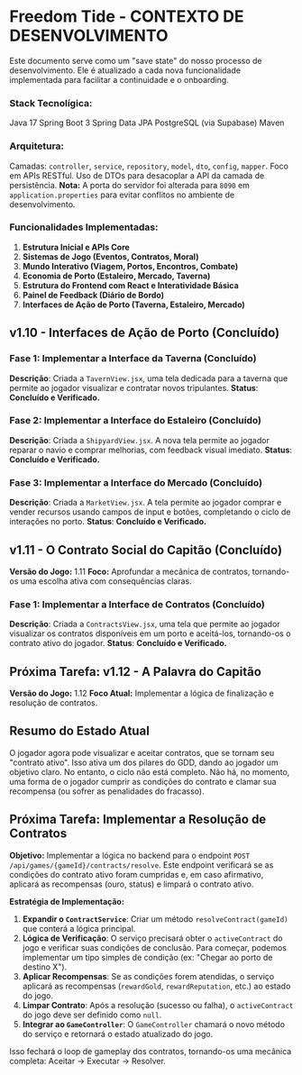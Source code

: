 # Freedom Tide - CONTEXTO DE DESENVOLVIMENTO

Este documento serve como um "save state" do nosso processo de desenvolvimento. Ele é atualizado a cada nova funcionalidade implementada para facilitar a continuidade e o onboarding.

### **Stack Tecnolígica:**
Java 17
Spring Boot 3
Spring Data JPA
PostgreSQL (via Supabase)
Maven

### **Arquitetura:**
 Camadas: `controller`, `service`, `repository`, `model`, `dto`, `config`, `mapper`.
 Foco em APIs RESTful.
 Uso de DTOs para desacoplar a API da camada de persistência.
 **Nota:** A porta do servidor foi alterada para `8090` em `application.properties` para evitar conflitos no ambiente de desenvolvimento.

### **Funcionalidades Implementadas:**

1.  **Estrutura Inicial e APIs Core**
2.  **Sistemas de Jogo (Eventos, Contratos, Moral)**
3.  **Mundo Interativo (Viagem, Portos, Encontros, Combate)**
4.  **Economia de Porto (Estaleiro, Mercado, Taverna)**
5.  **Estrutura do Frontend com React e Interatividade Básica**
6.  **Painel de Feedback (Diário de Bordo)**
7.  **Interfaces de Ação de Porto (Taverna, Estaleiro, Mercado)**

## v1.10 - Interfaces de Ação de Porto (Concluído)

### Fase 1: Implementar a Interface da Taverna (Concluído)
 **Descrição**: Criada a `TavernView.jsx`, uma tela dedicada para a taverna que permite ao jogador visualizar e contratar novos tripulantes.
 **Status**: **Concluído e Verificado.**

### Fase 2: Implementar a Interface do Estaleiro (Concluído)
 **Descrição**: Criada a `ShipyardView.jsx`. A nova tela permite ao jogador reparar o navio e comprar melhorias, com feedback visual imediato.
 **Status**: **Concluído e Verificado.**

### Fase 3: Implementar a Interface do Mercado (Concluído)
 **Descrição**: Criada a `MarketView.jsx`. A tela permite ao jogador comprar e vender recursos usando campos de input e botões, completando o ciclo de interações no porto.
 **Status**: **Concluído e Verificado.**

## v1.11 - O Contrato Social do Capitão (Concluído)

**Versão do Jogo:** 1.11
**Foco:** Aprofundar a mecânica de contratos, tornando-os uma escolha ativa com consequências claras.

### Fase 1: Implementar a Interface de Contratos (Concluído)
 **Descrição**: Criada a `ContractsView.jsx`, uma tela que permite ao jogador visualizar os contratos disponíveis em um porto e aceitá-los, tornando-os o contrato ativo do jogador.
 **Status**: **Concluído e Verificado.**

## Próxima Tarefa: v1.12 - A Palavra do Capitão

**Versão do Jogo:** 1.12
**Foco Atual:** Implementar a lógica de finalização e resolução de contratos.

## Resumo do Estado Atual
O jogador agora pode visualizar e aceitar contratos, que se tornam seu "contrato ativo". Isso ativa um dos pilares do GDD, dando ao jogador um objetivo claro. No entanto, o ciclo não está completo. Não há, no momento, uma forma de o jogador cumprir as condições do contrato e clamar sua recompensa (ou sofrer as penalidades do fracasso).

## Próxima Tarefa: Implementar a Resolução de Contratos

**Objetivo:** Implementar a lógica no backend para o endpoint `POST /api/games/{gameId}/contracts/resolve`. Este endpoint verificará se as condições do contrato ativo foram cumpridas e, em caso afirmativo, aplicará as recompensas (ouro, status) e limpará o contrato ativo.

**Estratégia de Implementação:**
1.  **Expandir o `ContractService`**: Criar um método `resolveContract(gameId)` que conterá a lógica principal.
2.  **Lógica de Verificação**: O serviço precisará obter o `activeContract` do jogo e verificar suas condições de conclusão. Para começar, podemos implementar um tipo simples de condição (ex: "Chegar ao porto de destino X").
3.  **Aplicar Recompensas**: Se as condições forem atendidas, o serviço aplicará as recompensas (`rewardGold`, `rewardReputation`, etc.) ao estado do jogo.
4.  **Limpar Contrato**: Após a resolução (sucesso ou falha), o `activeContract` do jogo deve ser definido como `null`.
5.  **Integrar ao `GameController`**: O `GameController` chamará o novo método do serviço e retornará o estado atualizado do jogo.

Isso fechará o loop de gameplay dos contratos, tornando-os uma mecânica completa: Aceitar -> Executar -> Resolver.